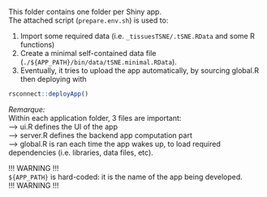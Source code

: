 This folder contains one folder per Shiny app.  
The attached script (`prepare.env.sh`) is used to:
1. Import some required data (i.e. `_tissuesTSNE/.tSNE.RData` and some R functions)
2. Create a minimal self-contained data file (`./${APP_PATH}/bin/data/tSNE.minimal.RData`).
3. Eventually, it tries to upload the app automatically, by sourcing global.R then deploying with
```r
rsconnect::deployApp()
```

*Remarque:*  
Within each application folder, 3 files are important:  
—> ui.R defines the UI of the app  
—> server.R defines the backend app computation part  
—> global.R is ran each time the app wakes up, to load required dependencies (i.e. libraries, data files, etc).  

!!! WARNING !!!  
`${APP_PATH}` is hard-coded: it is the name of the app being developed.  
!!! WARNING !!!  
